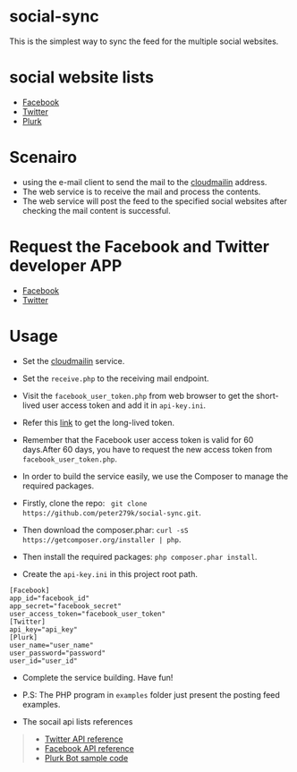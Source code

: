 # social-sync
This is the simplest way to sync the feed for the multiple social websites.

# social website lists

- [Facebook](https://facebook.com)
- [Twitter](https://twitter.com)
- [Plurk](https://plurk.com)

# Scenairo

- using the e-mail client to send the mail to the [cloudmailin](https://www.cloudmailin.com) address.
- The web service is to receive the mail and process the contents.
- The web service will post the feed to the specified social websites after checking the mail content is successful.

# Request the Facebook and Twitter developer APP

- [Facebook](https://developers.facebook.com)
- [Twitter](https://stackoverflow.com/questions/12916539/simplest-php-example-for-retrieving-user-timeline-with-twitter-api-version-1-1/15314662#15314662)

# Usage

- Set the [cloudmailin](http://docs.cloudmailin.com/getting_started/) service.
- Set the ```receive.php``` to the receiving mail endpoint.
- Visit the ```facebook_user_token.php``` from web browser to get the short-lived user access token and add it in ```api-key.ini```.
- Refer this [link](https://developers.facebook.com/docs/facebook-login/access-tokens/expiration-and-extension/) to get the long-lived token.
- Remember that the Facebook user access token is valid for 60 days.After 60 days, you have to request the new access token from ```facebook_user_token.php```.
- In order to build the service easily, we use the Composer to manage the required packages.

- Firstly, clone the repo: ``` git clone https://github.com/peter279k/social-sync.git```.
- Then download the composer.phar: ```curl -sS https://getcomposer.org/installer | php```.
- Then install the required packages: ```php composer.phar install```.
- Create the ```api-key.ini``` in this project root path.

```
[Facebook]
app_id="facebook_id"
app_secret="facebook_secret"
user_access_token="facebook_user_token"
[Twitter]
api_key="api_key"
[Plurk]
user_name="user_name"
user_password="password"
user_id="user_id"
```

- Complete the service building. Have fun!

- P.S: The PHP program in ```examples``` folder just present the posting feed examples.

- The socail api lists references


> - [Twitter API reference](https://stackoverflow.com/questions/12916539/simplest-php-example-for-retrieving-user-timeline-with-twitter-api-version-1-1/15314662#15314662)
> - [Facebook API reference](https://developers.facebook.com/docs/php/FacebookResponse/5.0.0)
> - [Plurk Bot sample code](https://gist.github.com/pingyen/53380) 
